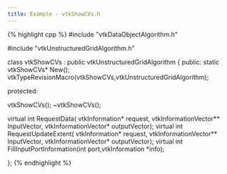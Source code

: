 ```yaml
---
title: Example - vtkShowCVs.h 
---
```


{% highlight cpp %}
#include "vtkDataObjectAlgorithm.h"

#include "vtkUnstructuredGridAlgorithm.h"

class vtkShowCVs : public vtkUnstructuredGridAlgorithm
{
 public:
  static vtkShowCVs* New();
  vtkTypeRevisionMacro(vtkShowCVs,vtkUnstructuredGridAlgorithm);

 protected:

  vtkShowCVs();
  ~vtkShowCVs();

  virtual int RequestData(
			  vtkInformation* request,
			  vtkInformationVector** InputVector,
			  vtkInformationVector* outputVector);
  virtual int RequestUpdateExtent(
			  vtkInformation* request,
			  vtkInformationVector** InputVector,
			  vtkInformationVector* outputVector);
  virtual int FillInputPortInformation(int port,vtkInformation *info);

};
{% endhighlight %}
